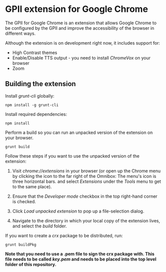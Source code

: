 # GPII extension for Google Chrome

The GPII for Google Chrome is an extension that allows Google Chrome to be configured by the GPII and improve the accessibility of the browser in different ways.

Although the extension is on development right now, it includes support for:
* High Contrast themes
* Enable/Disable TTS output - you need to install *ChromeVox* on your browser
* Zoom

## Building the extension

Install *grunt-cli* globally:

    npm install -g grunt-cli

Install required dependencies:

    npm install

Perform a build so you can run an unpacked version of the extension on your browser.

    grunt build

Follow these steps if you want to use the unpacked version of the extension:

1. Visit *chrome://extensions* in your browser (or open up the Chrome menu by clicking the icon to the far right of the Omnibox:  The menu's icon is three horizontal bars. and select *Extensions* under the *Tools* menu to get to the same place).

2. Ensure that the *Developer mode* checkbox in the top right-hand corner is checked.

3. Click *Load unpacked extension* to pop up a file-selection dialog.

4. Navigate to the directory in which your local copy of the extension lives, and select the *build* folder.


If you want to create a *crx* package to be distributed, run:

    grunt buildPkg

**Note that you need to use a .pem file to sign the crx package with. This file needs to be called *key.pem* and needs to be placed into the top level folder of this repository.**
